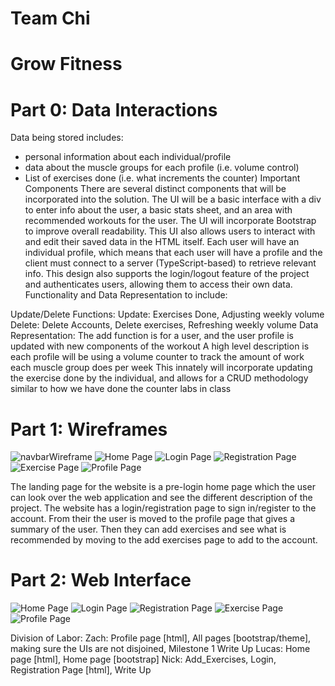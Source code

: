 # Team Chi

# Grow Fitness

# Part 0: Data Interactions
Data being stored includes:
- personal information about each individual/profile
- data about the muscle groups for each profile (i.e. volume control)
- List of exercises done (i.e. what increments the counter)
Important Components
There are several distinct components that will be incorporated into the solution. The UI will be a basic interface with a div to enter info about the user, a basic stats sheet, and an area with recommended workouts for the user. The UI will incorporate Bootstrap to improve overall readability. This UI also allows users to interact with and edit their saved data in the HTML itself. Each user will have an individual profile, which means that each user will have a profile and the client must connect to a server (TypeScript-based) to retrieve relevant info. This design also supports the login/logout feature of the project and authenticates users, allowing them to access their own data.
Functionality and Data Representation to include:

Update/Delete Functions:
Update: Exercises Done, Adjusting weekly volume
Delete: Delete Accounts, Delete exercises, Refreshing weekly volume
Data Representation:
The add function is for a user, and the user profile is updated with new components of the workout
A high level description is each profile will be using a volume counter to track the amount of work each muscle group does per week
This innately will incorporate updating the exercise done by the individual, and allows for a CRUD methodology similar to how we have done the counter labs in class

# Part 1: Wireframes
![navbarWireframe](img/navbarWireframe.png)
![Home Page](img/homeWireframe.png)
![Login Page](img/loginWireframe.png)
![Registration Page](img/registrationWireframe.png)
![Exercise Page](img/exercisesWireframe.png)
![Profile Page](img/profileWireframe.png)

The landing page for the website is a pre-login home page which the user can look over the web application and see the different description of the project. The website has a login/registration page to sign in/register to the account. From their the user is moved to the profile page that gives a summary of the user. Then they can add exercises and see what is recommended by moving to the add exercises page to add to the account.
# Part 2: Web Interface
![Home Page](img/homeInterface.png)
![Login Page](img/loginInterface.png)
![Registration Page](img/registrationInterface.png)
![Exercise Page](img/exercisesInterface.png)
![Profile Page](img/profileInterface.png)

Division of Labor:
Zach: Profile page [html], All pages [bootstrap/theme], making sure the UIs are not disjoined, Milestone 1 Write Up
Lucas: Home page [html], Home page [bootstrap]
Nick: Add_Exercises, Login, Registration Page [html], Write Up
